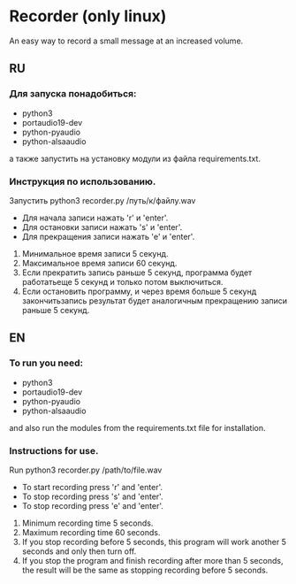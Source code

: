 # Recorder (only linux)
An easy way to record a small message at an increased volume.
## RU
### Для запуска понадобиться:

- python3
- portaudio19-dev 
- python-pyaudio
- python-alsaaudio

а также запустить на установку модули из файла requirements.txt.

### Инструкция по использованию.

Запустить python3 recorder.py /путь/к/файлу.wav

- Для начала записи нажать 'r' и 'enter'.
- Для остановки записи нажать 's' и 'enter'.
- Для прекращения записи нажать 'e' и 'enter'.

1. Минимальное время записи 5 секунд.
2. Максимальное время записи 60 секунд.
3. Если прекратить запись раньше 5 секунд, программа будет работатьеще 5 секунд и только потом выключиться.
4. Если остановить программу, и через время больше 5 секунд закончитьзапись результат будет аналогичным прекращению записи раньше 5 секунд.

## EN
### To run you need:

- python3
- portaudio19-dev 
- python-pyaudio
- python-alsaaudio

and also run the modules from the requirements.txt file for installation.

### Instructions for use.

Run python3 recorder.py /path/to/file.wav

- To start recording press 'r' and 'enter'.
- To stop recording press 's' and 'enter'.
- To stop recording press 'e' and 'enter'.

1. Minimum recording time 5 seconds.
2. Maximum recording time 60 seconds.
4. If you stop recording before 5 seconds, this program will work another 5 seconds and only then turn off.
5. If you stop the program and finish recording after more than 5 seconds, the result will be the same as stopping recording before 5 seconds.
